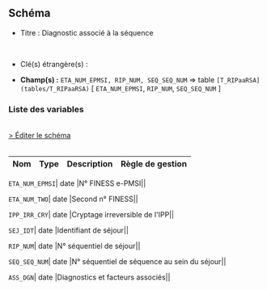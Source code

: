 ## Schéma


- Titre : Diagnostic associé à la séquence
<br />



- Clé(s) étrangère(s) : <br />

- **Champ(s) :** `ETA_NUM_EPMSI, RIP_NUM, SEQ_SEQ_NUM`
  => table `[T_RIPaaRSA](tables/T_RIPaaRSA)` [ `ETA_NUM_EPMSI`, `RIP_NUM`, `SEQ_SEQ_NUM` ]<br />

 
### Liste des variables
<br />
<div>
    <a href="https://gitlab.com/healthdatahub/applications-du-hdh/schema-snds/-/tree/master/schemas/T_RIPaaRSAD/T_RIPaaRSAD.json"
       target="_blank" rel="noopener noreferrer">> Éditer le schéma</a>
</div>
<br />

Nom | Type | Description | Règle de gestion
-|-|-|-



`ETA_NUM_EPMSI`| date |N° FINESS e-PMSI||

`ETA_NUM_TWO`| date |Second n° FINESS||

`IPP_IRR_CRY`| date |Cryptage irreversible de l'IPP||

`SEJ_IDT`| date |Identifiant de séjour||

`RIP_NUM`| date |N° séquentiel de séjour||

`SEQ_SEQ_NUM`| date |N° séquentiel de séquence au sein du séjour||

`ASS_DGN`| date |Diagnostics et facteurs associés||
